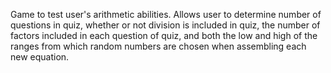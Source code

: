 Game to test user's arithmetic abilities. Allows user to determine number of questions in quiz, whether or not division is included in quiz, the number of factors included in each question of quiz, and both the low and high of the ranges from which random numbers are chosen when assembling each new equation.